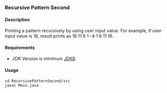 ### Recursive Pattern Second
#### Description
Printing a pattern recursively by using user input value. For example, if user input value is 16, result prints as 16 11 6 1 -4 1 6 11 16.
#### Requirements
- JDK Version is minimum [JDK8](https://www.oracle.com/tr/java/technologies/downloads/).

#### Usage
```
cd RecursivePatternSecond/src
javac Main.java
```